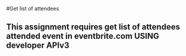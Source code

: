 #Get list of attendees
<html>
 <h2>This assignment requires get list of attendees attended event in eventbrite.com USING developer APIv3</h2>
</html>

